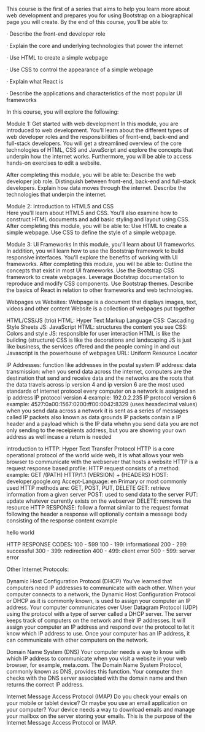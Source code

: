 This course is the first of a series that aims to help you learn more about web development and prepares you for using Bootstrap on a biographical page you will create.  By the end of this course, you’ll be able to:   

  ·       Describe the front-end developer role

  ·       Explain the core and underlying technologies that power the internet

  ·       Use HTML to create a simple webpage

  ·       Use CSS to control the appearance of a simple webpage

  ·       Explain what React is

  ·       Describe the applications and characteristics of the most popular UI frameworks

In this course, you will explore the following:

Module 1: Get started with web development 
In this module, you are introduced to web development. You’ll learn about the different types of web developer roles and the responsibilities of front-end, back-end and full-stack developers. You will get a streamlined overview of the core technologies of HTML, CSS and JavaScript and explore the concepts that underpin how the internet works. Furthermore, you will be able to access hands-on exercises to edit a website. 

After completing this module, you will be able to: 
Describe the web developer job role. 
Distinguish between front-end, back-end and full-stack developers.
Explain how data moves through the internet.
Describe the technologies that underpin the internet.  

Module 2: Introduction to HTML5 and CSS  
Here you'll learn about HTML5 and CSS. You'll also examine how to construct HTML documents and add basic styling and layout using CSS. 
After completing this module, you will be able to: 
Use HTML to create a simple webpage.
Use CSS to define the style of a simple webpage. 

Module 3: UI Frameworks
In this module, you'll learn about UI frameworks. In addition, you will learn how to use the Bootstrap framework to build responsive interfaces. You'll explore the benefits of working with UI frameworks. 
After completing this module, you will be able to: 
Outline the concepts that exist in most UI frameworks.
Use the Bootstrap CSS framework to create webpages.
Leverage Bootstrap documentation to reproduce and modify CSS components.
Use Bootstrap themes. 
Describe the basics of React in relation to other frameworks and web technologies.

Webpages vs Websites: 
Webpage is a document that displays images, text, videos and other content 
Website is a collection of webpages put together

HTML/CSS/JS (trio)
HTML: Hyper Text Markup Language
CSS: Cascading Style Sheets
JS: JavaScript
HTML: structures the content you see
CSS: Colors and style
JS: responsible for user interaction
HTML is like the building (structure)
CSS is like the decorations and landscaping
JS is just like business, the services offered and the people coming in and out
Javascript is the powerhouse of webpages
URL: Uniform Resource Locator

IP Addresses: function like addresses in the postal system
IP address: 
data transmission: 
when you send data across the internet, computers are the destination that send and receive data and the networks are the roots that the data travels across
ip version 4 and ip version 6 are the most used standards of internet protocol
every computer on a network is assigned an ip address
IP protocol version 4 example: 192.0.2.235
IP protocol version 6 example: 4527:0a00:1567:0200:ff00:0042:8329 (uses hexadecimal values)
when you send data across a network it is sent as a series of messages called IP packets also known as data grounds
IP packets contain a IP header and a payload which is the IP data
whehn you send data you are not only sending to the receipients address, but you are showing your own address as well incase a return is needed

introduction to HTTP: Hyper Text Transfer Protocol
HTTP is a core operational protocol of the world wide web, it is what allows your web browser to communicate with the webserver that hosts a website
HTTP is a request response based profile:
HTTP request consists of a method: 
example: GET /(PATH) HTTP/1.1 (VERSION) + (HEADERS) HOST: developer.google.org  Accept-Language: en
Primary or most commonly used HTTP methods are: GET, POST, PUT, DELETE
GET: retrieve information from a given server
POST: used to send data to the server
PUT: update whatever currently exists on the webserver
DELETE: removes the resource
HTTP RESPONSE: follow a format similar to the request format
following the header a response will optionally contain a message body consisting of the response content
example 
<html> 
<body> 
<p> hello world</p>
</body>
</html> 
HTTP RESPONSE CODES: 
100 - 599
100 - 199: informational
200 - 299: successful
300 - 399: redirection
400 - 499: client error
500 - 599: server error

Other Internet Protocols: 

Dynamic Host Configuration Protocol (DHCP)
You've learned that computers need IP addresses to communicate with each other. When your computer connects to a network, the Dynamic Host Configuration Protocol or DHCP as it is commonly known, is used to assign your computer an IP address.
Your computer communicates over User Datagram Protocol (UDP) using the protocol with a type of server called a DHCP server. The server keeps track of computers on the network and their IP addresses. It will assign your computer an IP address and respond over the protocol to let it know which IP address to use. Once your computer has an IP address, it can communicate with other computers on the network.

Domain Name System (DNS)
Your computer needs a way to know with which IP address to communicate when you visit a website in your web browser, for example, meta.com. The Domain Name System Protocol, commonly known as DNS, provides this function. Your computer then checks with the DNS server associated with the domain name and then returns the correct IP address.

Internet Message Access Protocol (IMAP) 
Do you check your emails on your mobile or tablet device? Or maybe you use an email application on your computer?
Your device needs a way to download emails and manage your mailbox on the server storing your emails. This is the purpose of the Internet Message Access Protocol or IMAP.


